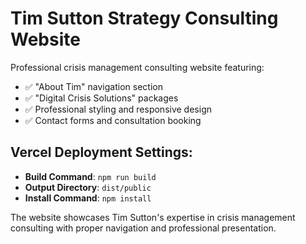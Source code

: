 # Tim Sutton Strategy Consulting Website

Professional crisis management consulting website featuring:

- ✅ "About Tim" navigation section
- ✅ "Digital Crisis Solutions" packages  
- ✅ Professional styling and responsive design
- ✅ Contact forms and consultation booking

## Vercel Deployment Settings:

- **Build Command**: `npm run build`
- **Output Directory**: `dist/public`
- **Install Command**: `npm install`

The website showcases Tim Sutton's expertise in crisis management consulting with proper navigation and professional presentation.